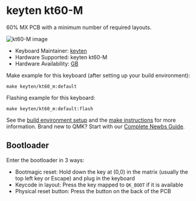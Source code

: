 # keyten kt60-M

60% MX PCB with a minimum number of required layouts.

![kt60-M image](https://i.imgur.com/ZAdGKmQl.jpg)

* Keyboard Maintainer: [keyten](https://github.com/key10iq)
* Hardware Supported: keyten kt60-M
* Hardware Availability: [GB](https://www.reddit.com/r/mechmarket/comments/s4jvsc/gb_kt60m_60_universal_pcb_with_a_minimum_number)

Make example for this keyboard (after setting up your build environment):

    make keyten/kt60_m:default
	
Flashing example for this keyboard:

	make keyten/kt60_m:default:flash

See the [build environment setup](https://docs.qmk.fm/#/getting_started_build_tools) and the [make instructions](https://docs.qmk.fm/#/getting_started_make_guide) for more information. Brand new to QMK? Start with our [Complete Newbs Guide](https://docs.qmk.fm/#/newbs).

## Bootloader 

Enter the bootloader in 3 ways:

* Bootmagic reset: Hold down the key at (0,0) in the matrix (usually the top left key or Escape) and plug in the keyboard
* Keycode in layout: Press the key mapped to `QK_BOOT` if it is available
* Physical reset button: Press the button on the back of the PCB
